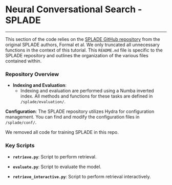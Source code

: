 # Neural Conversational Search - SPLADE

---

This section of the code relies on the [SPLADE GitHub repository](https://github.com/naver/splade) from the original SPLADE authors, Formal et al. We only truncated all unnecessary functions in the context of this tutorial. This `README.md` file is specific to the SPLADE repository and outlines the organization of the various files contained within.

### Repository Overview

- **Indexing and Evaluation**:
  - Indexing and evaluation are performed using a Numba inverted index. All methods and functions for these tasks are defined in `/splade/evaluation/`.

**Configuration**: The SPLADE repository utilizes Hydra for configuration management. You can find and modify the configuration files in `/splade/conf/`.

We removed all code for training SPLADE in this repo.

### Key Scripts

- **`retrieve.py`**: Script to perform retrieval.
- **`evaluate.py`**: Script to evaluate the model.


- **`retrieve_interactive.py`**: Script to perform retrieval interactively.


